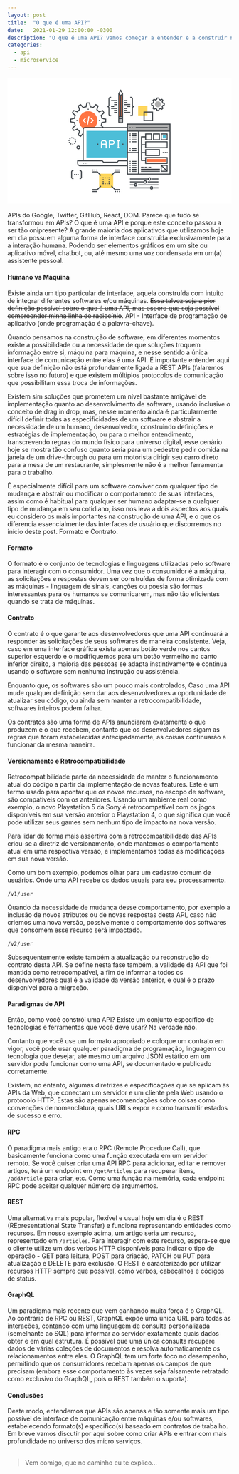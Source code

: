 ```yaml
---
layout: post
title:  "O que é uma API?"
date:   2021-01-29 12:00:00 -0300
description: "O que é uma API? vamos começar a entender e a construir nossa história no universo de software"
categories: 
  - api
  - microservice
---
```


![Img 01](https://raw.githubusercontent.com/daniloval/daniloval.github.io/main/_posts/2021-01-29-apis/image-01.png)

APIs do Google, Twitter, GitHub, React, DOM. Parece que tudo se transformou em APIs? O que é uma API e porque este conceito passou a ser tão onipresente?
A grande maioria dos aplicativos que utilizamos hoje em dia possuem alguma forma de interface construída exclusivamente para a interação humana. Podendo ser elementos gráficos em um site ou aplicativo móvel, chatbot, ou, até mesmo uma voz condensada em um(a) assistente pessoal.

#### Humano vs Máquina

Existe ainda um tipo particular de interface, aquela construída com intuito de integrar diferentes softwares e/ou máquinas. <s>Essa talvez seja a pior definição possível sobre o que é uma API, mas espero que seja possível compreender minha linha de raciocínio</s>. API - Interface de programação de aplicativo (onde programação é a palavra-chave).

Quando pensamos na construção de software, em diferentes momentos existe a possibilidade ou a necessidade de que soluções troquem informação entre si, máquina para máquina, e nesse sentido a única interface de comunicação entre elas é uma API. É importante entender aqui que sua definição não está profundamente ligada a REST APIs (falaremos sobre isso no futuro) e que existem múltiplos protocolos de comunicação que possibilitam essa troca de informações.

Existem sim soluções que prometem um nível bastante amigável de implementação quanto ao desenvolvimento de software, usando inclusive o conceito de drag in drop, mas, nesse momento ainda é particularmente difícil definir todas as especificidades de um software e abstrair a necessidade de um humano, desenvolvedor, construindo definições e estratégias de implementação, ou para o melhor entendimento, transcrevendo regras do mundo físico para universo digital, esse cenário hoje se mostra tão confuso quanto seria para um pedestre pedir comida na janela de um drive-through ou para um motorista dirigir seu carro direto para a mesa de um restaurante, simplesmente não é a melhor ferramenta para o trabalho.

É especialmente difícil para um software conviver com qualquer tipo de mudança e abstrair ou modificar o comportamento de suas interfaces, assim como é habitual para qualquer ser humano adaptar-se a qualquer tipo de mudança em seu cotidiano, isso nos leva a dois aspectos aos quais eu considero os mais importantes na construção de uma API, e o que os diferencia essencialmente das interfaces de usuário que discorremos no início deste post. Formato e Contrato.

#### Formato

O formato é o conjunto de tecnologias e linguagens utilizadas pelo software para interagir com o consumidor. Uma vez que o consumidor é a máquina, as solicitações e respostas devem ser construídas de forma otimizada com as máquinas - linguagem de sinais, canções ou poesia são formas interessantes para os humanos se comunicarem, mas não tão eficientes quando se trata de máquinas.

#### Contrato

O contrato é o que garante aos desenvolvedores que uma API continuará a responder às solicitações de seus softwares de maneira consistente. Veja, caso em uma interface gráfica exista apenas botão verde nos cantos superior esquerdo e o modifiquemos para um botão vermelho no canto inferior direito, a maioria das pessoas se adapta instintivamente e continua usando o software sem nenhuma instrução ou assistência.

Enquanto que, os softwares são um pouco mais controlados, Caso uma API mude qualquer definição sem dar aos desenvolvedores a oportunidade de atualizar seu código, ou ainda sem manter a retrocompatibilidade, softwares inteiros podem falhar.

Os contratos são uma forma de APIs anunciarem exatamente o que produzem e o que recebem, contanto que os desenvolvedores sigam as regras que foram estabelecidas antecipadamente, as coisas continuarão a funcionar da mesma maneira.

#### Versionamento e Retrocompatibilidade

Retrocompatibilidade parte da necessidade de manter o funcionamento atual do código a partir da implementação de novas features. Este é um termo usado para apontar que os novos recursos, no escopo de software, são compatíveis com os anteriores. Usando um ambiente real como exemplo, o novo Playstation 5 da Sony é retrocompatível com os jogos disponíveis em sua versão anterior o Playstation 4, o que significa que você pode utilizar seus games sem nenhum tipo de impacto na nova versão.

Para lidar de forma mais assertiva com a retrocompatibilidade das APIs criou-se a diretriz de versionamento, onde mantemos o comportamento atual em uma respectiva versão, e implementamos todas as modificações em sua nova versão.

Como um bom exemplo, podemos olhar para um cadastro comum de usuários. Onde uma API recebe os dados usuais para seu processamento.

```
/v1/user
```

Quando da necessidade de mudança desse comportamento, por exemplo a inclusão de novos atributos ou de novas respostas desta API, caso não criemos uma nova versão, possivelmente o comportamento dos softwares que consomem esse recurso será impactado.

```
/v2/user
```

Subsequentemente existe também a atualização ou reconstrução do contrato desta API. Se define nesta fase também, a validade da API que foi mantida como retrocompatível, a fim de informar a todos os desenvolvedores qual é a validade da versão anterior, e qual é o prazo disponível para a migração.

#### Paradigmas de API

Então, como você constrói uma API? Existe um conjunto específico de tecnologias e ferramentas que você deve usar? Na verdade não.

Contanto que você use um formato apropriado e coloque um contrato em vigor, você pode usar qualquer paradigma de programação, linguagem ou tecnologia que desejar, até mesmo um arquivo JSON estático em um servidor pode funcionar como uma API, se documentado e publicado corretamente.

Existem, no entanto, algumas diretrizes e especificações que se aplicam às APIs da Web, que conectam um servidor e um cliente pela Web usando o protocolo HTTP. Estas são apenas recomendações sobre coisas como convenções de nomenclatura, quais URLs expor e como transmitir estados de sucesso e erro.

#### RPC

O paradigma mais antigo era o RPC (Remote Procedure Call), que basicamente funciona como uma função executada em um servidor remoto. Se você quiser criar uma API RPC para adicionar, editar e remover artigos, terá um endpoint em ```/getArticles``` para recuperar itens, ```/addArticle``` para criar, etc. Como uma função na memória, cada endpoint RPC pode aceitar qualquer número de argumentos.

#### REST

Uma alternativa mais popular, flexível e usual hoje em dia é o REST (REpresentational State Transfer) e funciona representando entidades como recursos. Em nosso exemplo acima, um artigo seria um recurso, representado em ```/articles```. Para interagir com este recurso, espera-se que o cliente utilize um dos verbos HTTP disponíveis para indicar o tipo de operação - GET para leitura, POST para criação, PATCH ou PUT para atualização e DELETE para exclusão. O REST é caracterizado por utilizar recursos HTTP sempre que possível, como verbos, cabeçalhos e códigos de status.

#### GraphQL

Um paradigma mais recente que vem ganhando muita força é o GraphQL. Ao contrário de RPC ou REST, GraphQL expõe uma única URL para todas as interações, contando com uma linguagem de consulta personalizada (semelhante ao SQL) para informar ao servidor exatamente quais dados obter e em qual estrutura. É possível que uma única consulta recupere dados de várias coleções de documentos e resolva automaticamente os relacionamentos entre eles. O GraphQL tem um forte foco no desempenho, permitindo que os consumidores recebam apenas os campos de que precisam (embora esse comportamento às vezes seja falsamente retratado como exclusivo do GraphQL, pois o REST também o suporta).

#### Conclusões

Deste modo, entendemos que APIs são apenas e tão somente mais um tipo possível de interface de comunicação entre máquinas e/ou softwares, estabelecendo formato(s) específico(s) baseado em contratos de trabalho.
Em breve vamos discutir por aqui sobre como criar APIs e entrar com mais profundidade no universo dos micro serviços.
<br><br>
<blockquote>Vem comigo, que no caminho eu te explico...</blockquote>
